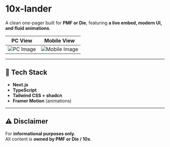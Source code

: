 # 10x-lander

A clean one-pager built for **PMF or Die**, featuring **a live embed, modern UI, and fluid animations**.  

| PC View | Mobile View |
|--------------|--------------|
| ![PC Image](https://github.com/user-attachments/assets/b45d9e7f-774c-43b9-880f-b214fc1c626c) | ![Mobile Image](https://github.com/user-attachments/assets/5ca4d811-1aef-4ce7-bbdb-ec1a84d29265) |


---

## 🎨 Tech Stack

- **Next.js**
- **TypeScript**
- **Tailwind CSS + shadcn**
- **Framer Motion** (animations)

---

## ⚠️ Disclaimer

For **informational purposes only**.  
All content is **owned by PMF or Die / 10x**.  
